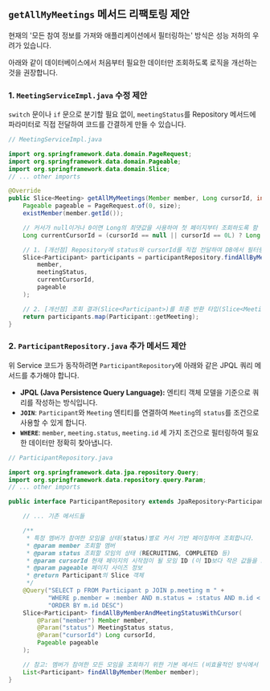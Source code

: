 ## `getAllMyMeetings` 메서드 리팩토링 제안

현재의 '모든 참여 정보를 가져와 애플리케이션에서 필터링하는' 방식은 성능 저하의 우려가 있습니다.

아래와 같이 데이터베이스에서 처음부터 필요한 데이터만 조회하도록 로직을 개선하는 것을 권장합니다.

### 1. `MeetingServiceImpl.java` 수정 제안

`switch` 문이나 `if` 문으로 분기할 필요 없이, `meetingStatus`를 Repository 메서드에 파라미터로 직접 전달하여 코드를 간결하게 만들 수 있습니다.

```java
// MeetingServiceImpl.java

import org.springframework.data.domain.PageRequest;
import org.springframework.data.domain.Pageable;
import org.springframework.data.domain.Slice;
// ... other imports

@Override
public Slice<Meeting> getAllMyMeetings(Member member, Long cursorId, int size, MeetingStatus meetingStatus) {
    Pageable pageable = PageRequest.of(0, size);
    existMember(member.getId());

    // 커서가 null이거나 0이면 Long의 최댓값을 사용하여 첫 페이지부터 조회하도록 함
    Long currentCursorId = (cursorId == null || cursorId == 0L) ? Long.MAX_VALUE : cursorId;

    // 1. [개선점] Repository에 status와 cursorId를 직접 전달하여 DB에서 필터링된 결과를 바로 받습니다.
    Slice<Participant> participants = participantRepository.findAllByMemberAndMeetingStatusWithCursor(
        member,
        meetingStatus,
        currentCursorId,
        pageable
    );

    // 2. [개선점] 조회 결과(Slice<Participant>)를 최종 반환 타입(Slice<Meeting>)으로 변환하기만 하면 됩니다.
    return participants.map(Participant::getMeeting);
}
```

### 2. `ParticipantRepository.java` 추가 메서드 제안

위 Service 코드가 동작하려면 `ParticipantRepository`에 아래와 같은 JPQL 쿼리 메서드를 추가해야 합니다.

- **JPQL (Java Persistence Query Language):** 엔티티 객체 모델을 기준으로 쿼리를 작성하는 방식입니다.
- **`JOIN`**: `Participant`와 `Meeting` 엔티티를 연결하여 `Meeting`의 `status`를 조건으로 사용할 수 있게 합니다.
- **`WHERE`**: `member`, `meeting.status`, `meeting.id` 세 가지 조건으로 필터링하여 필요한 데이터만 정확히 찾아냅니다.

```java
// ParticipantRepository.java

import org.springframework.data.jpa.repository.Query;
import org.springframework.data.repository.query.Param;
// ... other imports

public interface ParticipantRepository extends JpaRepository<Participant, Long> {

    // ... 기존 메서드들

    /**
     * 특정 멤버가 참여한 모임을 상태(status)별로 커서 기반 페이징하여 조회합니다.
     * @param member 조회할 멤버
     * @param status 조회할 모임의 상태 (RECRUITING, COMPLETED 등)
     * @param cursorId 현재 페이지의 시작점이 될 모임 ID (이 ID보다 작은 값들을 조회)
     * @param pageable 페이지 사이즈 정보
     * @return Participant의 Slice 객체
     */
    @Query("SELECT p FROM Participant p JOIN p.meeting m " +
           "WHERE p.member = :member AND m.status = :status AND m.id < :cursorId " +
           "ORDER BY m.id DESC")
    Slice<Participant> findAllByMemberAndMeetingStatusWithCursor(
        @Param("member") Member member,
        @Param("status") MeetingStatus status,
        @Param("cursorId") Long cursorId,
        Pageable pageable
    );

    // 참고: 멤버가 참여한 모든 모임을 조회하기 위한 기본 메서드 (비효율적인 방식에서 사용)
    List<Participant> findAllByMember(Member member);
}
```
